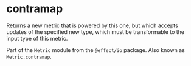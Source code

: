 # contramap

Returns a new metric that is powered by this one, but which accepts updates
of the specified new type, which must be transformable to the input type of
this metric.

Part of the `Metric` module from the `@effect/io` package. Also known as `Metric.contramap`.
